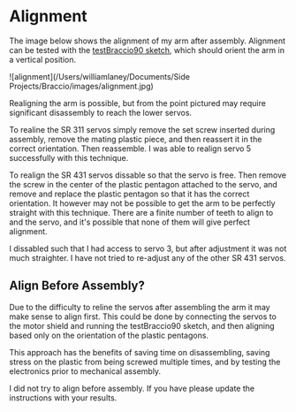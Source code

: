 # Alignment

The image below shows the alignment of my arm after assembly. Alignment can be tested with the [testBraccio90 sketch](https://github.com/arduino-libraries/Braccio/blob/master/examples/testBraccio90/testBraccio90.ino), which should orient the arm in a vertical position. 

![alignment](/Users/williamlaney/Documents/Side Projects/Braccio/images/alignment.jpg)

Realigning the arm is possible, but from the point pictured may require significant disassembly to reach the lower servos. 

To realine the SR 311 servos simply remove the set screw inserted during assembly, remove the mating plastic piece, and then reassert it in the correct orientation. Then reassemble. I was able to realign servo 5 successfully with this technique.

To realign the SR 431 servos dissable so that the servo is free. Then remove the screw in the center of the plastic pentagon attached to the servo, and remove and replace the plastic pentagon so that it has the correct orientation. It however may not be possible to get the arm to be perfectly straight with this technique. There are a finite number of teeth to align to and the servo, and it's possible that none of them will give perfect alignment. 

I dissabled such that I had access to servo 3, but after adjustment it was not much straighter. I have not tried to re-adjust any of the other SR 431 servos.

## Align Before Assembly?

Due to the difficulty to reline the servos after assembling the arm it may make sense to align first. This could be done by connecting the servos to the motor shield and running the testBraccio90 sketch, and then aligning based only on the orientation of the plastic pentagons.

This approach has the benefits of saving time on disassembling, saving stress on the plastic from being screwed multiple times, and by testing the electronics prior to mechanical assembly.

I did not try to align before assembly. If you have please update the instructions with your results.